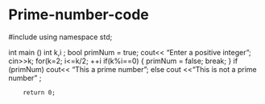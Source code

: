 # Prime-number-code
#include <iostream>
  using namespace std;
  
  int main ()
  int k,i ;
  bool primNum = true;
  cout<< “Enter a positive integer”;
  cin>>k;
  for(k=2; i<=k/2; ++i
     if(k%i==0)
     {  primNum = false;
       break;
       }
       if (primNum) 
            cout<< “This a prime number”;
        else
             cout <<“This is not a prime number” ;
             
        return 0;      
          
  
